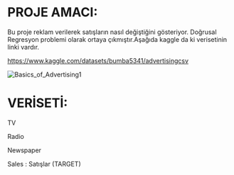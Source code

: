 # PROJE AMACI:
Bu proje reklam verilerek satışların nasıl değiştiğini gösteriyor. Doğrusal Regresyon problemi olarak ortaya çıkmıştır.Aşağıda kaggle da ki verisetinin linki vardır.

https://www.kaggle.com/datasets/bumba5341/advertisingcsv

 ![Basics_of_Advertising1](https://github.com/user-attachments/assets/ee2530a7-ec3e-4f32-ae7c-cdc7b6b7b8e5)

# VERİSETİ:

TV

Radio

Newspaper

Sales : Satışlar (TARGET)

